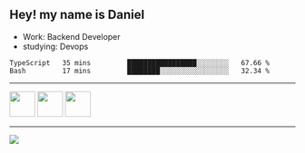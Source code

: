 ## Hey! my name is Daniel

- Work: Backend Developer
- studying: Devops

<!--START_SECTION:waka-->

```text
TypeScript   35 mins         █████████████████░░░░░░░░   67.66 %
Bash         17 mins         ████████░░░░░░░░░░░░░░░░░   32.34 %
```

<!--END_SECTION:waka-->
    

<hr>
<div>
    <img height="45" src="https://img.icons8.com/color/48/000000/nodejs.png"/>
    <img height="45" src="https://www.vectorlogo.zone/logos/golang/golang-ar21.svg">
    <img height="45" src="https://www.vectorlogo.zone/logos/nestjs/nestjs-icon.svg">
</div>
<hr>
<div>
    <a href="https://www.linkedin.com/in/daniel-lucas-bb7b82193/" target="_blank">
        <img src="https://img.shields.io/badge/LinkedIn-0077B5?style=for-the-badge&logo=linkedin&logoColor=white">
    </a>
</div>
